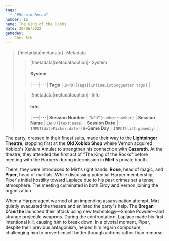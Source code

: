 ```yaml
---
tags:
  - "#SessionRecap"
number: 16
name: The King of the Rocks
date: 30/06/2022
gameday:
  - Ches 5th
---
```

> [!metadata|metadata]- Metadata 
>> [!metadata|metadataoption]- System
>> #### System
>>  |
>> ---|---|
> **Tags** | `INPUT[Tags][inlineListSuggester:tags]` |
>
>> [!metadata|metadataoption]- Info
>> #### Info
>>  |
>> ---|---|
>> **Session Number** | `INPUT[number:number]` |
>> **Session Name** | `INPUT[text:name]` |
>> **Session Date** | `INPUT[datePicker:date]`
>> **In-Game Day** | `INPUT[list:gameday]` |

The party, dressed in their finest suits, made their way to the __Lightsinger Theatre__, stopping first at the **Old Xoblob Shop** where Vernon acquired Xoblob's Xenium Amulet to strengthen his connection with **Gazerath**. At the theatre, they attended the first act of "The King of the Rocks" before meeting with the Harpers during intermission in **Mirt**'s private booth.

There, they were introduced to Mirt's right hands: **Rose**, head of magic, and **Piper**, head of martials. While discussing potential Harper membership, Piper's initial hostility toward Laplace due to his past crimes set a tense atmosphere. The meeting culminated in both Elroy and Vernon joining the organization.

When a Harper agent warned of an impending assassination attempt, Mirt quietly evacuated the theatre and enlisted the party's help. The __Bregan D'aerthe__ launched their attack using new technology—Smoke Powder—and strange projectile weapons. During the confrontation, Laplace made his first intentional kill, causing him to break down. In a pivotal moment, Piper, despite their previous antagonism, helped him regain composure, challenging him to prove himself better through actions rather than remorse.